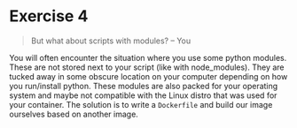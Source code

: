 # Exercise 4


> But what about scripts with modules?
– You

You will often encounter the situation where you use some python modules. These are not stored next to your script (like with node_modules). They are tucked away in some obscure location on your computer depending on how you run/install python. These modules are also packed for your operating system and maybe not compatible with the Linux distro that was used for your container. The solution is to write a `Dockerfile` and build our image ourselves based on another image.
